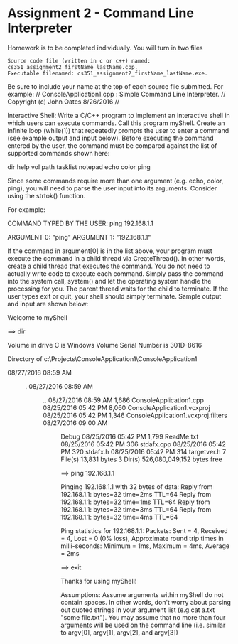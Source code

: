 # Assignment 2 - Command Line Interpreter

Homework is to be completed individually. You will turn in two files

    Source code file (written in c or c++) named: cs351_assignment2_firstName_lastName.cpp. 
    Executable filenamed: cs351_assignment2_firstName_lastName.exe.

Be sure to include your name at the top of each source file submitted. For example:
// ConsoleApplication1.cpp : Simple Command Line Interpreter.
// Copyright (c) John Oates 8/26/2016
//

Interactive Shell:
Write a C/C++ program to implement an interactive shell in which users can execute commands. Call this program myShell. Create an infinite loop (while(1)) that repeatedly prompts the user to enter a command (see example output and input below). Before executing the command entered by the user, the command must be compared against the list of supported commands shown here:

dir
help
vol
path
tasklist
notepad
echo
color
ping

Since some commands require more than one argument (e.g. echo, color, ping), you will need to parse the user input into its arguments. Consider using the strtok() function.

For example:

COMMAND TYPED BY THE USER:
ping 192.168.1.1

ARGUMENT 0: "ping"
ARGUMENT 1: "192.168.1.1"

If the command in argument[0] is in the list above, your program must execute the command in a child thread via CreateThread(). In other words, create a child thread that executes the command.  You do not need to actually write code to execute each command.  Simply pass the command into the system call, system() and let the operating system handle the processing for you.  The parent thread waits for the child to terminate. If the user types exit or quit, your shell should simply terminate. Sample output and input are shown below:

Welcome to myShell

==> dir

Volume in drive C is Windows
Volume Serial Number is 301D-8616

Directory of c:\Projects\ConsoleApplication1\ConsoleApplication1

08/27/2016 08:59 AM     <DIR>             .
08/27/2016 08:59 AM     <DIR>               ..
08/27/2016 08:59 AM                    1,686 ConsoleApplication1.cpp
08/25/2016 05:42 PM                    8,060 ConsoleApplication1.vcxproj
08/25/2016 05:42 PM                    1,346 ConsoleApplication1.vcxproj.filters
08/27/2016 09:00 AM     <DIR>              Debug
08/25/2016 05:42 PM                    1,799 ReadMe.txt
08/25/2016 05:42 PM                       306 stdafx.cpp
08/25/2016 05:42 PM                       320 stdafx.h
08/25/2016 05:42 PM                       314 targetver.h
                     7 File(s) 13,831 bytes
                     3 Dir(s) 526,080,049,152 bytes free

==> ping 192.168.1.1

Pinging 192.168.1.1 with 32 bytes of data:
Reply from 192.168.1.1: bytes=32 time=2ms TTL=64
Reply from 192.168.1.1: bytes=32 time=1ms TTL=64
Reply from 192.168.1.1: bytes=32 time=3ms TTL=64
Reply from 192.168.1.1: bytes=32 time=4ms TTL=64

Ping statistics for 192.168.1.1:
    Packets: Sent = 4, Received = 4, Lost = 0 (0% loss),
Approximate round trip times in milli-seconds:
    Minimum = 1ms, Maximum = 4ms, Average = 2ms

==> exit

Thanks for using myShell!

Assumptions: Assume arguments within myShell do not contain spaces. In other words, don't worry about parsing out quoted strings in your argument list (e.g.cat a.txt "some file.txt"). You may assume that no more than four arguments will be used on the command line (i.e. similar to argv[0], argv[1], argv[2], and argv[3])
